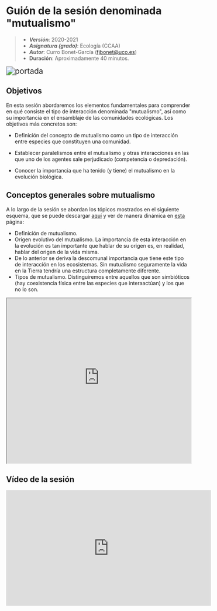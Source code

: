 # Guión de la sesión denominada "mutualismo"


> + **_Versión_**: 2020-2021
> + **_Asignatura (grado)_**: Ecología (CCAA)
> + **_Autor_**: Curro Bonet-García (fjbonet@uco.es)
> + **Duración**: Aproximadamente 40 minutos.

<img src="https://github.com/aprendiendo-cosas/Te_mutualismo_ecologia_ccaa/raw/main/imagenes/portada.jpg" alt="portada" style="zoom:150%;" />



## Objetivos 

En esta sesión abordaremos los elementos fundamentales para comprender en qué consiste el tipo de interacción denominada "mutualismo", así como su importancia en el ensamblaje de las comunidades ecológicas. Los objetivos más concretos son:

 + Definición del concepto de mutualismo como un tipo de interacción entre especies que constituyen una comunidad.

 + Establecer paralelismos entre el mutualismo y otras interacciones en las que uno de los agentes sale perjudicado (competencia o depredación).

 + Conocer la importancia que ha tenido (y tiene) el mutualismo en la evolución biológica.



 ## Conceptos generales sobre mutualismo
A lo largo de la sesión se abordan los tópicos mostrados en el siguiente esquema, que se puede descargar [aquí](https://github.com/aprendiendo-cosas/Te_mutualismo_ecologia_ccaa/raw/main/presentacion/Mutualismo.xmind) y ver de manera dinámica en [esta](https://aprendiendo-cosas.github.io/Te_mutualismo_ecologia_ccaa/presentacion/Mutualismo.html) página:

+ Definición de mutualismo.
+ Origen evolutivo del mutualismo. La importancia de esta interacción en la evolución es tan importante que hablar de su origen es, en realidad, hablar del origen de la vida misma.
+ De lo anterior se deriva la descomunal importancia que tiene este tipo de interacción en los ecosistemas. Sin mutualismo seguramente la vida en la Tierra tendría una estructura completamente diferente.
+ Tipos de mutualismo. Distinguiremos entre aquellos que son simbióticos (hay coexistencia física entre las especies que interaactúan) y los que no lo son.



<iframe
  src="https://aprendiendo-cosas.github.io/Te_mutualismo_ecologia_ccaa/presentacion/Mutualismo.html"
  style="width:100%; height:450px;"
></iframe>


## Vídeo de la sesión



<iframe width="560" height="315" src="https://www.youtube.com/embed/bI9GCpjmq-k" title="YouTube video player" frameborder="0" allow="accelerometer; autoplay; clipboard-write; encrypted-media; gyroscope; picture-in-picture" allowfullscreen></iframe>
